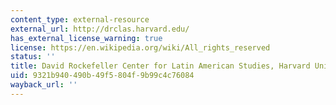 ```yaml
---
content_type: external-resource
external_url: http://drclas.harvard.edu/
has_external_license_warning: true
license: https://en.wikipedia.org/wiki/All_rights_reserved
status: ''
title: David Rockefeller Center for Latin American Studies, Harvard University
uid: 9321b940-490b-49f5-804f-9b99c4c76084
wayback_url: ''
---
```

